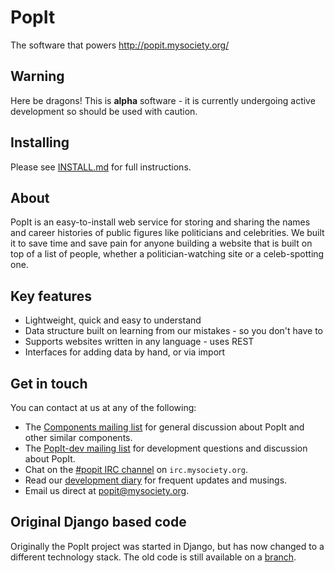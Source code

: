 # PopIt

The software that powers http://popit.mysociety.org/

## Warning

Here be dragons! This is **alpha** software - it is currently undergoing active development so should be used with caution.

## Installing

Please see  [INSTALL.md](https://github.com/mysociety/popit/blob/master/INSTALL.md) for full instructions.

## About

PopIt is an easy-to-install web service for storing and sharing the names and career histories of public figures like politicians and celebrities. We built it to save time and save pain for anyone building a website that is built on top of a list of people, whether a politician-watching site or a celeb-spotting one.

## Key features

* Lightweight, quick and easy to understand
* Data structure built on learning from our mistakes - so you don't have to
* Supports websites written in any language - uses REST
* Interfaces for adding data by hand, or via import

## Get in touch

You can contact at us at any of the following:

  * The [Components mailing list](https://secure.mysociety.org/admin/lists/mailman/listinfo/components) for general discussion about PopIt and other similar components.
  * The [PopIt-dev mailing list](https://secure.mysociety.org/admin/lists/mailman/listinfo/popit-dev) for development questions and discussion about PopIt.
  * Chat on the [#popit IRC channel](irc://irc.mysociety.org/popit) on `irc.mysociety.org`.
  * Read our [development diary](http://popit-dev.tumblr.com/) for frequent updates and musings.
  * Email us direct at [popit@mysociety.org](mailto:popit@mysociety.org).

## Original Django based code

Originally the PopIt project was started in Django, but has now changed to a different technology stack. The old code is still available on a [branch](https://github.com/mysociety/popit/tree/popit-v0.1dev).
